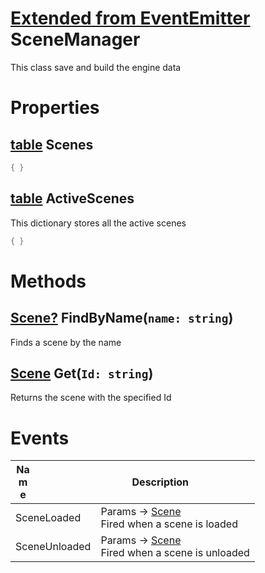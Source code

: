 # [Extended from EventEmitter](EventEmitter.md) SceneManager 
This class save and build the engine data
	 
# Properties

## [table](table.md) Scenes 
 
```lua
{ }
```
## [table](table.md) ActiveScenes 
This dictionary stores all the active scenes
	 
```lua
{ }
```


# Methods

## [Scene?](https://create.roblox.com/docs/scripting/luau/nil) FindByName(`name: string`) 
 Finds a scene by the name
	
## [Scene](Scene.md) Get(`Id: string`) 
 Returns the scene with the specified Id
	

# Events
|<div style="width:20%; max-size: 20%">Name</div>|<div style="width:80%; max-size: 80%">Description</div>|
|---|---|
|SceneLoaded|Params -> [Scene](Scene.md) <br>  Fired when a scene is loaded<br>  |
|SceneUnloaded|Params -> [Scene](Scene.md) <br>  Fired when a scene is unloaded<br>|



